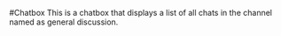#Chatbox
This is a chatbox that displays a list of all chats in the channel named as general discussion.